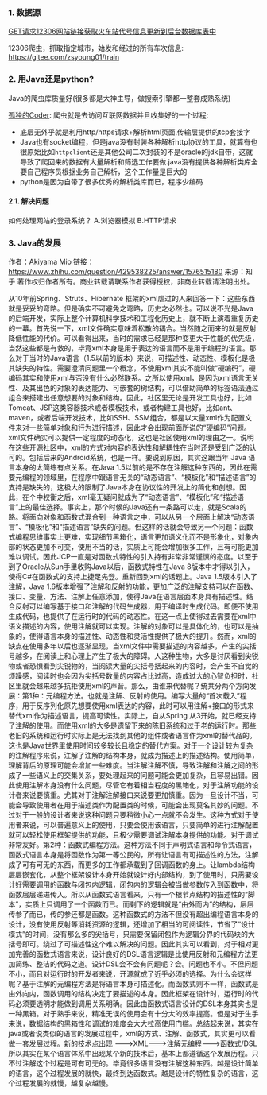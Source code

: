 
### 1. 数据源
[GET请求12306网站链接获取火车站代号信息更新到后台数据库表中](https://blog.csdn.net/lzwglory/article/details/19478575?utm_medium=distribute.pc_relevant.none-task-blog-title-10&spm=1001.2101.3001.4242)

12306爬虫，抓取指定城市，始发和经过的所有车次信息: https://gitee.com/zsyoung01/train

### 2. 用Java还是python?

Java的爬虫库质量好(很多都是大神主导，做搜索引擎都一整套成熟系统)

[孤独的Coder](https://www.zhihu.com/question/273732815/answer/1118828684):
爬虫就是去访问互联网数据并且收集好的一个过程:

- 底层无外乎就是利用http/https请求+解析html页面,传输层提供的tcp套接字
- Java也有socket编程，但是java没有封装各种解析http协议的工具，就算有也很原始比如`httpclient`还是其他公司二次封装的不是oracle的jdk自带，这就导致了爬回来的数据有大量解析和筛选工作要做.java没有提供各种解析类库全要自己程序员根据业务自己解析，这个工作量是巨大的
- python是因为自带了很多优秀的解析类库而已，程序少编码

#### 2.1. 解决问题
如何处理网站的登录系统？ A.浏览器模拟 B.HTTP请求
### 3. Java的发展
作者：Akiyama Mio
链接：https://www.zhihu.com/question/429538225/answer/1576515180
来源：知乎
著作权归作者所有。商业转载请联系作者获得授权，非商业转载请注明出处。

从10年前Spring、Struts、Hibernate 框架的xml虐过的人来回答一下：这些东西就是妥妥的弯路。但是确实不可避免之弯路，历史之必然也。可以说不光是Java的后端开发，实际上整个计算机科学技术和工程化历史上，就不断上演着重复历史的一幕。首先说一下，xml文件确实意味着松散的耦合。当然随之而来的就是反射降低性能的代价。可以看得出来，当时的需求已经是那种变更大于性能的优先级，当然这些都是有救的，毕竟xml本身是用于表达的语言而不是用于编程的语言。那么对于当时的Java语言（1.5以前的版本）来说，可描述性、动态性、模板化是极其缺失的特性。需要澄清问题里一个概念，不使用xml其实不能叫做“硬编码”，硬编码其实和使用xml与否没有什么必然联系。之所以使用xml，是因为xml语言无关性、及其出色的对象的表达能力、可嵌套的树结构，可以借助简单的标签语法通过组合来搭建出任意想要的对象和结构。因此，社区里无论是开发工具也好，比如Tomcat、JSP这类容器技术或者模板技术，或者构建工具也好，比如ant、maven，或者后端开发技术，比如SSH、SSM组合，都是以大量xml作为配置文件来对一些简单对象和行为进行描述，因此才会出现前面所说的“硬编码”问题。xml文件确实可以提供一定程度的动态化，这也是社区使用xml的理由之一。说明在这些开源社区中，xml的方式对内容的表达性和解耦性在当时还是受到广泛的认可的。包括后来的Android系统，也是一样。要说到原因，其实这跟当年 Java 语言本身的太简练有点关系。在Java 1.5以前的是不存在注解这种东西的，因此在需要元编程的领域里，在程序中跟语言无关的“动态语言”、“模板化”和“描述语言”的支持是缺失的，这极大的限制了Java本身在协议性的开发上的简化和创想。因此，在个中权衡之后，xml毫无疑问就成为了“动态语言”、“模板化”和“描述语言”上的最佳选择。事实上，那个时候的Java还有一条路可以走，就是Scala的路。将面向对象和函数式混合到一种语言之中，可以从另一个层面上解决“动态语言”、“模板化”和“描述语言”缺失的问题。但这样的话就会导致另一个问题：函数式编程思维事实上更难，实现细节黑箱化，语言更加语义化而不是形象化，对象内部的状态更加不可变，使用不当的话，实质上可能会增加很多工作，且有可能更加难以调试。因此JCP一直是对函数式特性的引入持有非常非常谨慎的态度。以至于到了Oracle从Sun手里收购Java以后，函数式特性在Java 8版本中才得以引入，使得C#在函数式的支持上捷足先登。重新回到xml的话题上。Java 1.5版本引入了注解，Java 1.6版本增强了注解和反射的功能，更加广泛的注解支持可以在函数、接口、变量、方法、注解上任意添加，使得Java在语言层面本身具有描述性。结合反射可以编写基于接口和注解的代码生成器，用于编译时生成代码。即便不使用生成代码，也提供了在运行时的代码的动态性。在这一点上使得过去需要在xml中语义描述的内容，使用注解就可以实现。注解的对象可以是具体化的，也可以是抽象的，使得语言本身的描述性、动态性和灵活性提供了极大的提升。然而，xml的缺点在使用多年以后也逐渐显现，当xml文件中需要描述的内容越多，产生的尖括号越多，在阅读上和心理上产生了极大的障碍。人这种生物，大多是讨厌看到尖锐物或者恐惧看到尖锐物的，当阅读大量的尖括号括起来的内容时，会产生不自觉的烦躁感，阅读时也会因为尖括号数量的内容占比过高，造成过大的心智负担时，社区里就会越来越多抗拒使用xml的声音。那么，由谁来代替呢？统共分两个方向发展：第1种：元编程方法。也就是注解、反射的使用。编写大量的“首次载入”程序，用于反序列化原先想要使用xml表达的内容，此时可以用注解+接口的形式来替代xml作为描述语言，提高可读性。实际上，自从Spring 从3开始，就已经支持了注解的使用。而使用xml的大多是遗留下来的陈旧系统和过于老的运行时。那些老旧的系统和运行时实际上是无法找到其他的组件或者语言作为xml的替代品的。这也是Java世界里使用时间较多较长且稳定的替代方案。对于一个设计较为复杂的注解程序来说，注解了注解的结构本身，就成为描述上的描述结构。使用简单，理解背后的原理可能会增加一些难度。当注解注解不慎，导致注解和注解之间的形成了一些语义上的交集关系，要处理起来的问题可能会更加复杂，且容易出错。因此使用注解本身没有什么问题，尽管它有着相当程度的黑箱化，对于注解功能的设计者来说要慎重。尤其对于注解注解接口来说要更加慎重。因为一旦设计不当，可能会导致使用者在用于描述类作为配置类的时候，可能会出现莫名其妙的问题。不过对于一般的设计者来说这种问题只要稍微小心一点就不会发生。这种方式对于使用者来说，可以普遍意义上的使用，只要会使用该语言，只要简单的进行注解配置就可以轻松使用框架提供的功能，且极少需要调试注解本身提供的功能。对于调试非常友好。第2种：函数式编程方法。这种方法不同于声明式语言和命令式语言，函数式语言本身是将函数作为第一等公民的，所有让语言有可描述性的方法，注解成了可有可无的东西，而更多的工作都承载到了回调函数的身上。让lambda结构层层嵌套化，从整个框架设计本身开始就设计好内部结构，到了使用时，只需要设计好需要调用的函数与闭包内逻辑，闭包内的逻辑会被当做参数传入到函数中，将函数层层递进传入。所以从函数式语言看来，只有一个根节点结构的描述性的“脚本”，实质上只调用了一个函数而已。而剩下的逻辑就是“由外而内”的结构，层层传参了而已，传的参还都是函数。这种函数式的方法不但没有超出编程语言本身的设计，没有使用反射等消耗资源的逻辑，还增加了相当的可阅读性，节省了“设计模式”的时间，没有那么多的尖括号，只需要保留闭包作为逻辑分界的代码块的大括号即可。绕过了可描述性这个难以解决的问题。因此其实可以看到，对于相对更加完善的函数式语言来说，设计良好的DSL语言逻辑是比使用反射和元编程方法更加简练、整洁的代码之道。设计DSL会不会有问题呢？会。问题也不小。不但问题不小，而且对运行时的开发者来说，开源就成了近乎必须的选择。为什么会这样呢？基于注解的元编程方法是将语言本身可描述化。而函数式则不一样，函数式是由外向内，函数调用的结构决定了要描述的本身。因此框架在设计时，运行时的代码必须要透明才能做到调用关系明确。因此由函数式语言设计的DSL本身其实也是一种黑箱。对于熟手来说，精准无误的使用会有十分大的效率提高。但是对于生手来说，数据结构的黑箱性和调试的难度会大大拉高使用门槛。总结起来说，其实在java或者说类似的语言的发展过程中，xml的方式、注解、函数式，其实更可以看做一套发展过程。新的技术点出现 --->XML--->注解元编程--->函数式/DSL所以其实在某个语言体系中出现某个新的技术后，基本上都遵循这个发展历程。只不过注解这个过程是可有可无的。毕竟很多语言没有注解这种东西。越是设计简单的语言，这个过程发展的就快，最终到达函数式。越是设计的特性复杂的语言，这个过程发展的就慢，越复杂越慢。